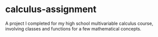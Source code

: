 # calculus-assignment
A project I completed for my high school multivariable calculus course, involving classes and functions for a few mathematical concepts.
